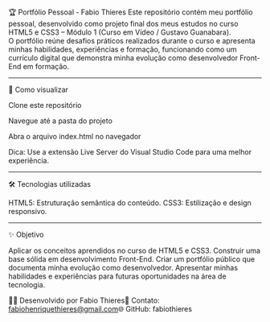 🏆 Portfólio Pessoal - Fabio Thieres
Este repositório contém meu portfólio pessoal, desenvolvido como projeto final dos meus estudos no curso HTML5 e CSS3 – Módulo 1 (Curso em Vídeo / Gustavo Guanabara).  
O portfólio reúne desafios práticos realizados durante o curso e apresenta minhas habilidades, experiências e formação, funcionando como um currículo digital que demonstra minha evolução como desenvolvedor Front-End em formação.

---

🚀 Como visualizar

Clone este repositório

Navegue até a pasta do projeto

Abra o arquivo index.html no navegador

Dica: Use a extensão Live Server do Visual Studio Code para uma melhor experiência.

---

🛠 Tecnologias utilizadas

HTML5: Estruturação semântica do conteúdo.
CSS3: Estilização e design responsivo.

---

✨ Objetivo

Aplicar os conceitos aprendidos no curso de HTML5 e CSS3.
Construir uma base sólida em desenvolvimento Front-End.
Criar um portfólio público que documenta minha evolução como desenvolvedor.
Apresentar minhas habilidades e experiências para futuras oportunidades na área de tecnologia.


👨‍💻 Desenvolvido por Fabio Thieres📧 Contato: fabiohenriquethieres@gmail.com🌐 GitHub: fabiothieres
